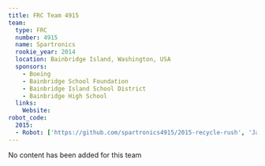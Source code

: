 ```yaml
---
title: FRC Team 4915
team:
  type: FRC
  number: 4915
  name: Spartronics
  rookie_year: 2014
  location: Bainbridge Island, Washington, USA
  sponsors:
    - Boeing
    - Bainbridge School Foundation
    - Bainbridge Island School District
    - Bainbridge High School
  links:
    Website: 
robot_code:
  2015:
  - Robot: ['https://github.com/spartronics4915/2015-recycle-rush', 'Java']
---
```

No content has been added for this team